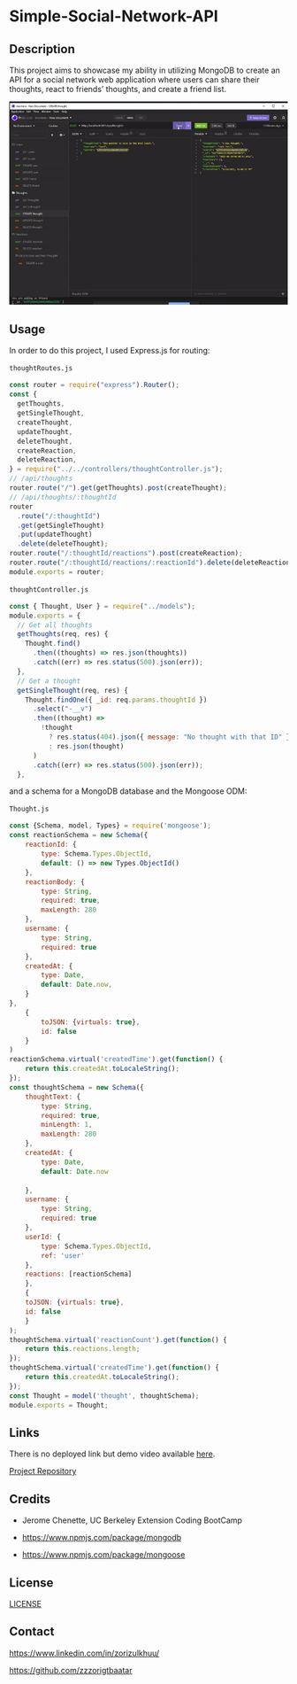 # Simple-Social-Network-API

## Description 

This project aims to showcase my ability in utilizing MongoDB to create an API for a social network web application where users can share their thoughts, react to friends’ thoughts, and create a friend list.

![](./assets/images/demo-challenge-18.gif)


## Usage

In order to do this project, I used Express.js for routing:

`thoughtRoutes.js`
```JavaScript
const router = require("express").Router();
const {
  getThoughts,
  getSingleThought,
  createThought,
  updateThought,
  deleteThought,
  createReaction,
  deleteReaction,
} = require("../../controllers/thoughtController.js");
// /api/thoughts
router.route("/").get(getThoughts).post(createThought);
// /api/thoughts/:thoughtId
router
  .route("/:thoughtId")
  .get(getSingleThought)
  .put(updateThought)
  .delete(deleteThought);
router.route("/:thoughtId/reactions").post(createReaction);
router.route("/:thoughtId/reactions/:reactionId").delete(deleteReaction);
module.exports = router;
```

`thoughtController.js`
```Javascript
const { Thought, User } = require("../models");
module.exports = {
  // Get all thoughts
  getThoughts(req, res) {
    Thought.find()
      .then((thoughts) => res.json(thoughts))
      .catch((err) => res.status(500).json(err));
  },
  // Get a thought
  getSingleThought(req, res) {
    Thought.findOne({ _id: req.params.thoughtId })
      .select("-__v")
      .then((thought) =>
        !thought
          ? res.status(404).json({ message: "No thought with that ID" })
          : res.json(thought)
      )
      .catch((err) => res.status(500).json(err));
  },
```
and a schema for a MongoDB database and the Mongoose ODM:

`Thought.js`
```Javascript
const {Schema, model, Types} = require('mongoose');
const reactionSchema = new Schema({
    reactionId: {
        type: Schema.Types.ObjectId,
        default: () => new Types.ObjectId()
    },
    reactionBody: {
        type: String,
        required: true,
        maxLength: 280
    },
    username: {
        type: String,
        required: true
    },
    createdAt: {
        type: Date,
        default: Date.now,
    }    
},
    {
        toJSON: {virtuals: true},
        id: false
    }
)
reactionSchema.virtual('createdTime').get(function() {
    return this.createdAt.toLocaleString();
});
const thoughtSchema = new Schema({
    thoughtText: {
        type: String,
        required: true,
        minLength: 1,
        maxLength: 280
    },
    createdAt: {
        type: Date,
        default: Date.now

    },
    username: {
        type: String,
        required: true
    },
    userId: {
        type: Schema.Types.ObjectId,
        ref: 'user'
    },
    reactions: [reactionSchema]
    },
    {
    toJSON: {virtuals: true},
    id: false
    }
);
thoughtSchema.virtual('reactionCount').get(function() {
    return this.reactions.length;
});
thoughtSchema.virtual('createdTime').get(function() {
    return this.createdAt.toLocaleString();
});
const Thought = model('thought', thoughtSchema);
module.exports = Thought;
```

## Links

There is no deployed link but demo video available [here](https://www.youtube.com/watch?v=3HlkR5N3mUM).

[Project Repository](https://github.com/zzzorigtbaatar/Simple-Social-Network-API)

## Credits

* Jerome Chenette, UC Berkeley Extension Coding BootCamp

* https://www.npmjs.com/package/mongodb

* https://www.npmjs.com/package/mongoose

## License

[LICENSE](/LICENSE)

## Contact

https://www.linkedin.com/in/zorizulkhuu/

https://github.com/zzzorigtbaatar